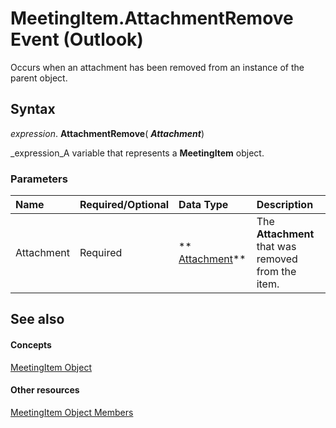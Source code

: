 
# MeetingItem.AttachmentRemove Event (Outlook)

Occurs when an attachment has been removed from an instance of the parent object.


## Syntax

 _expression_. **AttachmentRemove**( **_Attachment_**)

 _expression_A variable that represents a  **MeetingItem** object.


### Parameters



|**Name**|**Required/Optional**|**Data Type**|**Description**|
|:-----|:-----|:-----|:-----|
|Attachment|Required| ** [Attachment](3e11582b-ac90-0948-bc37-506570bb287b.md)**|The  **Attachment** that was removed from the item.|

## See also


#### Concepts


 [MeetingItem Object](b75730f5-b395-3d66-5acd-b64fd8fcd78f.md)
#### Other resources


 [MeetingItem Object Members](9ae6a19d-d326-4c37-90d8-5ed9933672a0.md)
